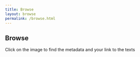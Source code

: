 ```yaml
---
title: Browse
layout: browse
permalink: /browse.html
---
```


## Browse

Click on the image to find the metadata and your link to the texts
